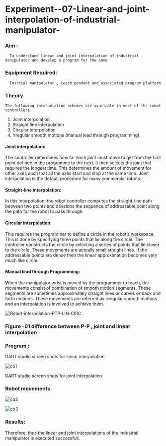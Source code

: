 # Experiment--07-Linear-and-joint-interpolation-of-industrial-manipulator-

### Aim :
      To understand linear and joint interpolation of industrial manipulator and develop a program for the same 
      
### Equipment Required: 
      Instrial manipulator , teach pendant and associated program platform 
      
### Theory 
    The following interpolation schemes are available in most of the robot controllers.
1. Joint interpolation
2. Straight line interpolation
3. Circular interpolation
4. Irregular smooth motions (manual lead through programming).
#### Joint interpolation: 
The controller determines how far each joint must move to get from the first point defined in the programme to the next. It then selects the joint that
requires the longest time. This determines the amount of movement for other axes such that all the axes start and stop at the same time. Joint interpolation is the default procedure for many commercial robots.

#### Straight-line interpolation: 
In this interpolation, the robot controller computes the straight-line path between two points and develops the sequence of addressable point along the path for the robot to pass through.

#### Circular interpolation: 
This requires the programmer to define a circle in the
robot’s workspace. This is done by specifying three points that lie along the circle. The controller constructs the circle by selecting a series of points that lie closer to the circle. These movements are actually small straight lines. If the addressable points are dense then the linear approximation becomes very much like circle.


#### Manual lead through Programming: 
When the manipulator wrist is moved by the programmer to teach, the movements consist of combination of smooth motion segments. These segments are sometimes approximately straight lines or curves or back and forth motions. These movements are referred as irregular smooth motions and an interpolation is involved to achieve them.




![Robot-interpolation-PTP-LIN-CIRC](https://user-images.githubusercontent.com/36288975/201615171-d0886aaa-8220-4b0c-8a1d-3d8a5c69c76a.png)

### Figure -01 difference between P-P , joint and linear interpolation 


### Program : 
DART studio screen shots for linear interpolation 




![co1](https://github.com/AlluguriSrikrishnateja/Experiment--07-Linear-and-joint-interpolation-of-industrial-manipulator-/assets/118343892/896ba011-d437-4b4e-aa21-b85452a95f55)





DART studio screen shots for joint interpolation 








### Robot movements 


![co2](https://github.com/AlluguriSrikrishnateja/Experiment--07-Linear-and-joint-interpolation-of-industrial-manipulator-/assets/118343892/6a309bf9-af29-41ff-95dc-820b25473d5d)


![co3](https://github.com/AlluguriSrikrishnateja/Experiment--07-Linear-and-joint-interpolation-of-industrial-manipulator-/assets/118343892/6a4a5ece-99ca-4924-82ac-39f8830f9a3c)














### Results:  

Therefore, thus the linear and joint interpolations of the industrial manipulator is executed successfull.

